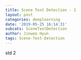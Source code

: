 ```yaml
---
title: Scene Text Detection - 1
layout: post
categories: deeplearning
date: '2019-05-25 16:14:31'
subcats: SceneTextDetection
author: Jinwoo Hyun
tags: Scene-Text-Detection
---
```


std 2